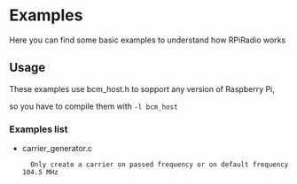 # Examples

Here you can find some basic examples to understand how RPiRadio works

## Usage
These examples use bcm_host.h to sopport any version of Raspberry Pi, 

so you have to compile them with `-l bcm_host`

### Examples list
- carrier_generator.c
            
        Only create a carrier on passed frequency or on default frequency 104.5 MHz
